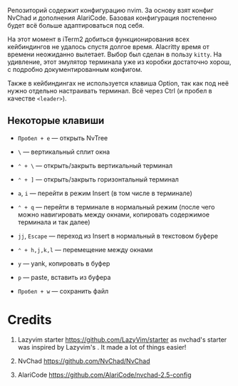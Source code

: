 Репозиторий содержит конфигурацию nvim. За основу взят конфиг NvChad и дополнения AlariCode. Базовая конфигурация постепенно будет всё больше адаптироваться под себя.

На этот момент в iTerm2 добиться функционирования всех кейбиндингов не удалось спустя долгое время. Alacritty время от времени неожиданно вылетает. Выбор был сделан в пользу `kitty`. На удивление, этот эмулятор терминала уже из коробки достаточно хорош, с подробно документированным конфигом.

Также в кейбиндингах не используется клавиша Option, так как под неё нужно отдельно настраивать терминал. Всё через Ctrl (и пробел в качестве `<leader>`).

## Некоторые клавиши

- `Пробел + e` — открыть NvTree
- `\` — вертикальный сплит окна

- `⌃ + \` — открыть/закрыть вертикальный терминал
- `⌃ + ]` — открыть/закрыть горизонтальный терминал

- `a`, `i` — перейти в режим Insert (в том числе в терминале)
- `⌃ + q` — перейти в терминале в нормальный режим (после чего можно навигировать между окнами, копировать содержимое терминала и так далее)
- `jj`, `Escape` — переход из Insert в нормальный в текстовом буфере

- `⌃ + h,j,k,l` — перемещение между окнами

- `y` — yank, копировать в буфер
- `p` — paste, вставить из буфера

- `Пробел + w` — сохранить файл

# Credits

1) Lazyvim starter https://github.com/LazyVim/starter as nvchad's starter was inspired by Lazyvim's . It made a lot of things easier!

2) NvChad https://github.com/NvChad/NvChad

3) AlariCode https://github.com/AlariCode/nvchad-2.5-config
